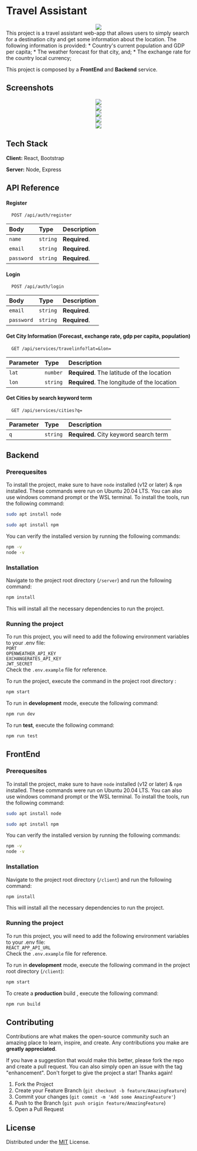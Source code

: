 
# Travel Assistant 
<center><img src="./doc-resources/app.gif"/></center>  
This project is a travel assistant web-app that allows users to simply search for a destination city and get some information about the location. The following information is provided:     
* Country's current population and GDP per capita;
* The weather forecast for that city, and;
* The exchange rate for the country local currency;

This project is composed by a **FrontEnd** and **Backend** service.
## Screenshots
<center> <img src="./doc-resources/ss_01.png"/></center>
<center> <img src="./doc-resources/ss_02.png"/></center>
<center> <img src="./doc-resources/ss_03.png"/></center>
<center> <img src="./doc-resources/ss_04.png"/></center>
<center> <img src="./doc-resources/ss_05.png"/></center>


## Tech Stack

**Client:** React, Bootstrap

**Server:** Node, Express


## API Reference

#### Register

```http
  POST /api/auth/register
```

| Body | Type     | Description                |
| :-------- | :------- | :------------------------- |
| `name` | `string` | **Required**. |
| `email` | `string` | **Required**. |
| `password` | `string` | **Required**.  |

#### Login

```http
  POST /api/auth/login
```

| Body | Type     | Description                       |
| :-------- | :------- | :-------------------------------- |
| `email`      | `string` | **Required**.  |
| `password`      | `string` | **Required**. |

#### Get City Information (Forecast, exchange rate, gdp per capita, population)

```http
  GET /api/services/travelinfo?lat=&lon=
```

| Parameter | Type     | Description                       |
| :-------- | :------- | :-------------------------------- |
| `lat`      | `number` | **Required**.  The latitude of the location|
| `lon`      | `string` | **Required**. The longitude of the location|

#### Get Cities by search keyword term

```http
  GET /api/services/cities?q=
```

| Parameter | Type     | Description                       |
| :-------- | :------- | :-------------------------------- |
| `q`      | `string` | **Required**.  City keyword search term|




## Backend
### Prerequesites
To install the project, make sure to have `node` installed (v12 or later) & `npm` installed.  These commands were run on Ubuntu 20.04 LTS. You can also use windows command prompt or the WSL terminal. To install the tools, run the following command:
```sh
sudo apt install node
```
```sh
sudo apt install npm
```
You can verify the installed version by running the following commands:
```sh
npm -v
node -v
```
### Installation
Navigate to the project root directory (`/server`) and run the following command:
```sh
npm install
```
This will install all the necessary dependencies to run the project.

### Running the project
To run this project, you will need to add the following environment variables to your .env file:    
`PORT`    
`OPENWEATHER_API_KEY`        
`EXCHANGERATES_API_KEY`    
`JWT_SECRET`    
Check the `.env.example` file for reference.  

To run the project, execute the command in the project root directory :
```sh
npm start
```
To run in **development** mode, execute the following command:
```sh
npm run dev
```
To run **test**, execute the following command:
```sh
npm run test
```
## FrontEnd
### Prerequesites
To install the project, make sure to have `node` installed (v12 or later) & `npm` installed.  These commands were run on Ubuntu 20.04 LTS. You can also use windows command prompt or the WSL terminal. To install the tools, run the following command:
```sh
sudo apt install node
```
```sh
sudo apt install npm
```
You can verify the installed version by running the following commands:
```sh
npm -v
node -v
```
### Installation
Navigate to the project root directory (`/client`) and run the following command:
```sh
npm install
```
This will install all the necessary dependencies to run the project.

### Running the project
To run this project, you will need to add the following environment variables to your .env file:    
`REACT_APP_API_URL`    
Check the `.env.example` file for reference. 

To run in **development** mode, execute the following command in the project root directory (`/client`):
```sh
npm start
```
To create a **production** build  , execute the following command:
```sh
npm run build
```
## Contributing

Contributions are what makes the open-source community such an amazing place to learn, inspire, and create. Any contributions you make are **greatly appreciated**.

If you have a suggestion that would make this better, please fork the repo and create a pull request. You can also simply open an issue with the tag "enhancement".
Don't forget to give the project a star! Thanks again!

1. Fork the Project
1. Create your Feature Branch (`git checkout -b feature/AmazingFeature`)
3. Commit your changes (`git commit -m 'Add some AmazingFeature'`)
4. Push to the Branch (`git push origin feature/AmazingFeature`)
5. Open a Pull Request

## License

Distributed under the [MIT](https://choosealicense.com/licenses/mit/) License. 
